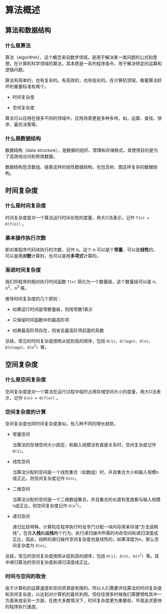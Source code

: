 # 算法概述

## 算法和数据结构

### 什么是算法

算法（algorithm），这个概念来自数学领域，是用于解决某一类问题的公式和思想。在计算机科学领域的算法，其本质是一系列程序指令，用于解决特定的运算和逻辑问题。

算法有简单的，也有复杂的。有高效的，也有拙劣的。在计算机领域，衡量算法好坏的重要标准有两个。

- 时间复杂度

- 空间复杂度

算法可以应用在很多不同的领域中，应用场景更是多种多样。如，运算、查找、排序、最优决策等。

### 什么是数据结构

数据结构（data structure），是数据的组织、管理和存储格式，其使用目的是为了高效地访问和修改数据。

数据结构包含数组、链表这样的线性数据结构，也包含树、图这样复杂的数据结构。

## 时间复杂度

### 什么是时间复杂度

时间复杂度是对一个算法运行时间长短的度量，用大O法表示，记作 `T(n) = O(f(n))` 。

### 基本操作执行次数

即对某程序代码块执行的次数，记作 n。这个 n 可以是个**常量**，可以是**线性**的，可以是用**对数**计算的，也可以是用**多项式**计算的。

### 渐进时间复杂度

我们将程序的相对执行时间函数 `T(n)` 简化为一个数量级，这个数量级可以是 n、n<sup>2</sup>、n<sup>3</sup> 等。

推导时间复杂度的几个原则：

- 如果运行时间是常数量级，则用常数1表示

- 只保留时间函数中的最高阶项

- 如果最高阶项存在，则省去最高阶项前面的系数

总结，常见的时间复杂度按照从低到高的顺序，包括 `O(1)`、`O(logn)`、`O(n)`、`O(nlogn)`、`O(n`<sup>`2`</sup>`) `等。

## 空间复杂度

### 什么是空间复杂度

空间复杂度是对一个算法在运行过程中临时占用存储空间大小的度量，用大O法表示，记作 `S(n) = O(f(n))` 。

### 空间复杂度的计算

空间复杂度也同时间复杂度类似，有几种不同的增长趋势。

- 常量空间

  当算法的存储空间大小固定，和输入规模没有直接关系时，空间复杂度记作 `O(1)`。

- 线性空间

  当算法分配的空间是一个线性集合（如数组）时，并且集合大小和输入规模n成正比，则空间复杂度记作 `O(n)`。

- 二维空间

  当算法分配的空间是一个二维数组集合，并且集合的长度和宽度都与输入规模n成正比，则空间复杂度记作 `O(n`<sup>`2`</sup>`)`。

- 递归空间

  递归比较特殊，计算机在程序执行时会专门分配一块内存用来存储“方法调用栈”。包含**入栈**和**出栈**两个行为。执行递归操作所需的内存空间和递归深度成正比，因此，纯粹的递归操作空间复杂度也是线性的，如果深度为n，那么空间复杂度为 `O(n)`。

总结，常见的空间复杂度按照从低到高的顺序，包括 `O(1)`、`O(n)`、`O(n`<sup>`2`</sup>`) `等。其中递归算法的空间复杂度和递归深度成正比。

### 时间与空间的取舍

由于计算机的运算速度和空间资源是有限的，所以人们需要评估算法的时间复杂度和空间复杂度，以达到对计算机的最优利用。但往往很多时候我们需要牺牲其中一方面来成全另一方面，在绝大多数情况下，时间复杂度更为重要些，毕竟追求更快的程序执行速度。


